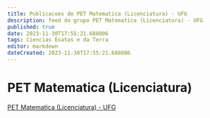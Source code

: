 ```yaml
---
title: Publicacoes de PET Matematica (Licenciatura) - UFG
description: feed do grupo PET Matematica (Licenciatura) - UFG
published: true
date: 2023-11-30T17:55:21.688806
tags: Ciencias Exatas e da Terra
editor: markdown
dateCreated: 2023-11-30T17:55:21.688806
---
```


# PET Matematica (Licenciatura)
[PET Matematica (Licenciatura) - UFG](/grupo/288PETMatematicaLicenciaturaUFG.md)